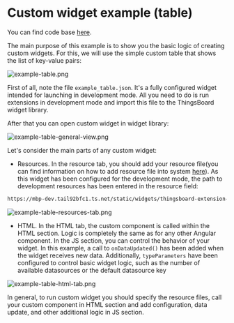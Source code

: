 Custom widget example (table)
=====================

You can find code base [here](../../src/app/components/examples/example-table).

The main purpose of this example is to show you the basic logic of creating custom widgets.
For this, we will use the simple custom table that shows the list of key-value pairs:

![example-table.png](../images/example-table-images/example-table.png)

First of all, note the file ```example_table.json```. It's a fully configured widget intended for launching in development mode.
All you need to do is run extensions in development mode and import this file to the ThingsBoard widget library.

After that you can open custom widget in widget library:

![example-table-general-view.png](../images/example-table-images/example-table-general-view.png)

Let's consider the main parts of any custom widget:

- Resources. In the resource tab, you should add your resource file(you can find information on how to add resource file into system [here](https://thingsboard.io/docs/user-guide/contribution/widgets-development/#thingsBoard-extensions)).
  As this widget has been configured for the development mode, the path to development resources has been entered in the resource field:

```html
https://mbp-dev.tail92bfc1.ts.net/static/widgets/thingsboard-extension-widgets.js
```

![example-table-resources-tab.png](../images/example-table-images/example-table-resources-tab.png)

- HTML. In the HTML tab, the custom component is called within the HTML section. Logic is completely the same as for any other Angular component. In the JS section, you can control the behavior of your widget.
  In this example, a call to ```onDataUpdated()```  has been added when the widget receives new data. Additionally,
  ```typeParameters``` have been configured to control basic widget logic, such as the number of available datasources or the default datasource key

![example-table-html-tab.png](../images/example-table-images/example-table-html-tab.png)

In general, to run custom widget you should specify the resource files, call your custom component in HTML section and add configuration, data update, and other additional logic in JS section.
